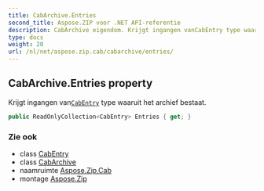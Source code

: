 ```yaml
---
title: CabArchive.Entries
second_title: Aspose.ZIP voor .NET API-referentie
description: CabArchive eigendom. Krijgt ingangen vanCabEntry type waaruit het archief bestaat.
type: docs
weight: 20
url: /nl/net/aspose.zip.cab/cabarchive/entries/
---
```

## CabArchive.Entries property

Krijgt ingangen van[`CabEntry`](../../cabentry/) type waaruit het archief bestaat.

```csharp
public ReadOnlyCollection<CabEntry> Entries { get; }
```

### Zie ook

* class [CabEntry](../../cabentry/)
* class [CabArchive](../)
* naamruimte [Aspose.Zip.Cab](../../cabarchive/)
* montage [Aspose.Zip](../../../)


